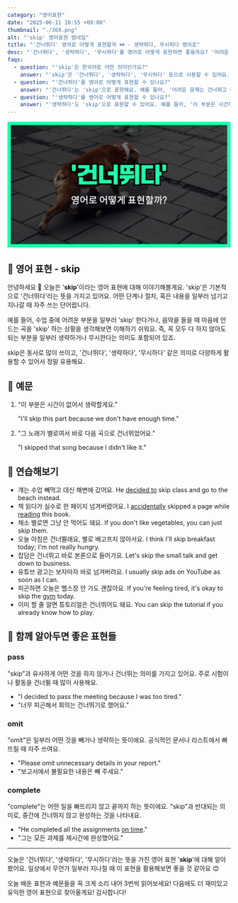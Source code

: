 ```yaml
---
category: "영어표현"
date: "2025-06-11 10:55 +09:00"
thumbnail: "./369.png"
alt: "'skip' 영어표현 썸네일"
title: "'건너뛰다' 영어로 어떻게 표현할까 ⏭️ - 생략하다, 무시하다 영어로"
desc: "'건너뛰다', '생략하다', '무시하다'를 영어로 어떻게 표현하면 좋을까요? '어려운 문제는 건너뛰고 다음 문제로 넘어가요.', '이 부분은 시간이 없어서 생략할게요.' 등을 영어로 표현하는 법을 배워봅시다. 다양한 예문을 통해서 연습하고 본인의 표현으로 만들어 보세요."
faqs:
  - question: "'skip'은 한국어로 어떤 의미인가요?"
    answer: "'skip'은 '건너뛰다', '생략하다', '무시하다' 등으로 사용할 수 있어요. 어떤 부분이나 단계를 일부러 지나칠 때 쓰이는 표현이에요."
  - question: "'건너뛰다'를 영어로 어떻게 표현할 수 있나요?"
    answer: "'건너뛰다'는 'skip'으로 표현해요. 예를 들어, '어려운 문제는 건너뛰고 다음 문제로 넘어가요.'는 'I skip the difficult questions and move on to the next ones.'로 말할 수 있어요."
  - question: "'생략하다'를 영어로 어떻게 표현할 수 있나요?"
    answer: "'생략하다'도 'skip'으로 표현할 수 있어요. 예를 들어, '이 부분은 시간이 없어서 생략할게요.'는 'I'll skip this part because we don't have enough time.'로 말할 수 있어요."
---
```


!['skip' 영어표현](./369.png)

## 🌟 영어 표현 - skip

안녕하세요 👋 오늘은 '**skip**'이라는 영어 표현에 대해 이야기해볼게요. 'skip'은 기본적으로 '건너뛰다'라는 뜻을 가지고 있어요. 어떤 단계나 절차, 혹은 내용을 일부러 넘기고 지나갈 때 자주 쓰는 단어랍니다.

예를 들어, 수업 중에 어려운 부분을 일부러 'skip' 한다거나, 음악을 들을 때 마음에 안 드는 곡을 'skip' 하는 상황을 생각해보면 이해하기 쉬워요. 즉, 꼭 모두 다 하지 않아도 되는 부분을 일부러 생략하거나 무시한다는 의미도 포함되어 있죠.

skip은 동사로 많이 쓰이고, '건너뛰다', '생략하다', '무시하다' 같은 의미로 다양하게 활용할 수 있어서 정말 유용해요.

## 📖 예문

1. "이 부분은 시간이 없어서 생략할게요."

   "I'll skip this part because we don't have enough time."

2. "그 노래가 별로여서 바로 다음 곡으로 건너뛰었어요."

   "I skipped that song because I didn't like it."

## 💬 연습해보기

<ul data-interactive-list>

  <li data-interactive-item>
    <span data-toggler>걔는 수업 빼먹고 대신 해변에 갔어요.</span>
    <span data-answer>He <a href="/blog/in-english/062.decide-to/">decided to</a> skip class and go to the beach instead.</span>
  </li>

  <li data-interactive-item>
    <span data-toggler>책 읽다가 실수로 한 페이지 넘겨버렸어요.</span>
    <span data-answer>I <a href="/blog/in-english/314.accidentally/">accidentally</a> skipped a page while <a href="/blog/in-english/436.read/">reading</a> this book.</span>
  </li>

  <li data-interactive-item>
    <span data-toggler>채소 별로면 그냥 안 먹어도 돼요.</span>
    <span data-answer>If you don't like vegetables, you can just skip them.</span>
  </li>

  <li data-interactive-item>
    <span data-toggler>오늘 아침은 건너뛸래요, 별로 배고프지 않아서요.</span>
    <span data-answer>I think I'll skip breakfast today; I'm not really hungry.</span>
  </li>

  <li data-interactive-item>
    <span data-toggler>잡담은 건너뛰고 바로 본론으로 들어가요.</span>
    <span data-answer>Let's skip the small talk and get down to business.</span>
  </li>

  <li data-interactive-item>
    <span data-toggler>유튜브 광고는 보자마자 바로 넘겨버려요.</span>
    <span data-answer>I usually skip ads on YouTube as soon as I can.</span>
  </li>

  <li data-interactive-item>
    <span data-toggler>피곤하면 오늘은 헬스장 안 가도 괜찮아요.</span>
    <span data-answer>If you're feeling tired, it's okay to skip the <a href="/blog/in-english/431.gym/">gym</a> today.</span>
  </li>

  <li data-interactive-item>
    <span data-toggler>이미 할 줄 알면 튜토리얼은 건너뛰어도 돼요.</span>
    <span data-answer>You can skip the tutorial if you already know how to play.</span>
  </li>

</ul>

## 🤝 함께 알아두면 좋은 표현들

### pass

"skip"과 유사하게 어떤 것을 하지 않거나 건너뛰는 의미를 가지고 있어요. 주로 시험이나 활동을 건너뛸 때 많이 사용해요.

- "I decided to pass the meeting because I was too tired."
- "너무 피곤해서 회의는 건너뛰기로 했어요."

### omit

"omit"은 일부러 어떤 것을 빼거나 생략하는 뜻이에요. 공식적인 문서나 리스트에서 빠뜨릴 때 자주 쓰여요.

- "Please omit unnecessary details in your report."
- "보고서에서 불필요한 내용은 빼 주세요."

### complete

"complete"는 어떤 일을 빠뜨리지 않고 끝까지 하는 뜻이에요. "skip"과 반대되는 의미로, 중간에 건너뛰지 않고 완성하는 것을 나타내요.

- "He completed all the assignments [on time](/blog/vocab-1/043.on-time/)."
- "그는 모든 과제를 제시간에 완성했어요."

---

오늘은 '건너뛰다', '생략하다', '무시하다'라는 뜻을 가진 영어 표현 '**skip**'에 대해 알아봤어요. 일상에서 무언가 일부러 지나칠 때 이 표현을 활용해보면 좋을 것 같아요 😊

오늘 배운 표현과 예문들을 꼭 크게 소리 내어 3번씩 읽어보세요! 다음에도 더 재미있고 유익한 영어 표현으로 찾아올게요! 감사합니다!
